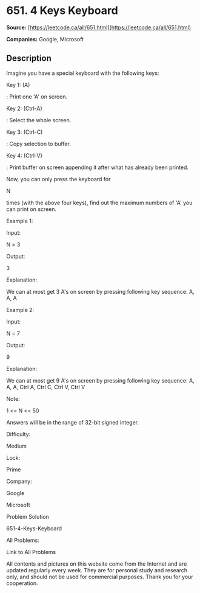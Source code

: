 # 651. 4 Keys Keyboard

**Source:** [https://leetcode.ca/all/651.html](https://leetcode.ca/all/651.html)

**Companies:** Google, Microsoft

## Description

Imagine you have a special keyboard with the following keys:

Key 1: (A)

: Print one 'A' on screen.

Key 2: (Ctrl-A)

: Select the whole screen.

Key 3: (Ctrl-C)

: Copy selection to buffer.

Key 4: (Ctrl-V)

: Print buffer on screen appending it after what has already been
        printed.

Now, you can only press the keyboard for

N

times (with the above four keys), find out
        the maximum numbers of 'A' you can print on screen.

Example 1:

Input:

N = 3

Output:

3

Explanation:

We can at most get 3 A's on screen by pressing following key sequence:
A, A, A

Example 2:

Input:

N = 7

Output:

9

Explanation:

We can at most get 9 A's on screen by pressing following key sequence:
A, A, A, Ctrl A, Ctrl C, Ctrl V, Ctrl V

Note:

1 <= N <= 50

Answers will be in the range of 32-bit signed integer.

Difficulty:

Medium

Lock:

Prime

Company:

Google

Microsoft

Problem Solution

651-4-Keys-Keyboard

All Problems:

Link to All Problems

All contents and pictures on this website come from the Internet and are updated regularly every week. They are for personal study and research only, and should not be used for commercial purposes. Thank you for your cooperation.

